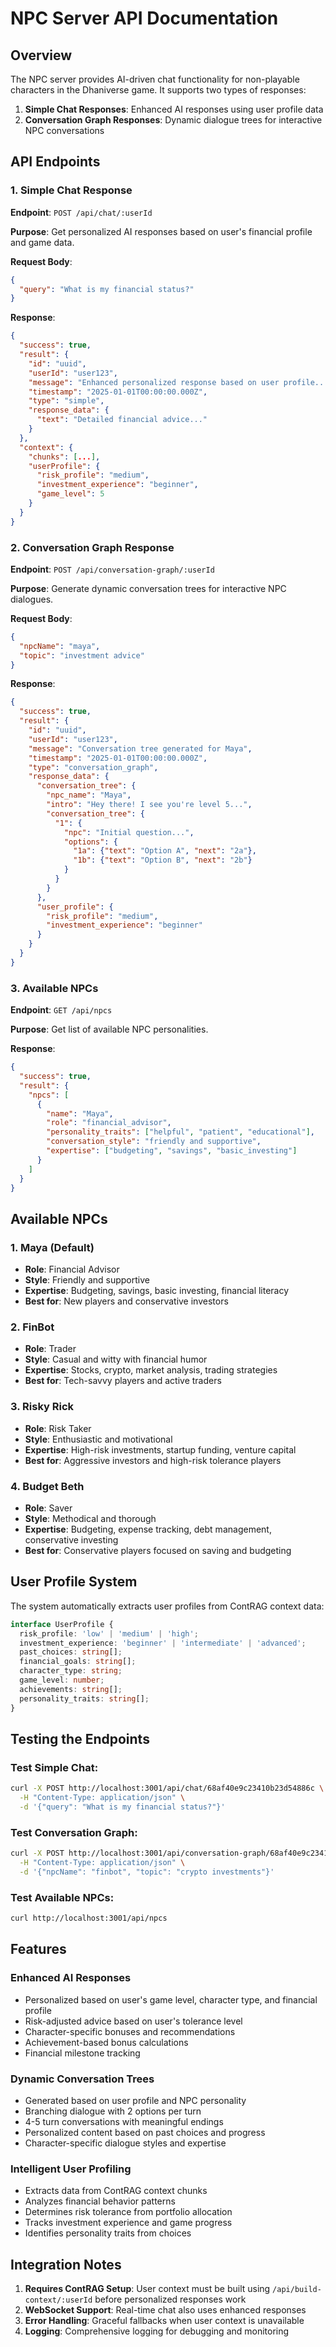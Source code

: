 # NPC Server API Documentation

## Overview
The NPC server provides AI-driven chat functionality for non-playable characters in the Dhaniverse game. It supports two types of responses:

1. **Simple Chat Responses**: Enhanced AI responses using user profile data
2. **Conversation Graph Responses**: Dynamic dialogue trees for interactive NPC conversations

## API Endpoints

### 1. Simple Chat Response
**Endpoint**: `POST /api/chat/:userId`

**Purpose**: Get personalized AI responses based on user's financial profile and game data.

**Request Body**:
```json
{
  "query": "What is my financial status?"
}
```

**Response**:
```json
{
  "success": true,
  "result": {
    "id": "uuid",
    "userId": "user123",
    "message": "Enhanced personalized response based on user profile...",
    "timestamp": "2025-01-01T00:00:00.000Z",
    "type": "simple",
    "response_data": {
      "text": "Detailed financial advice..."
    }
  },
  "context": {
    "chunks": [...],
    "userProfile": {
      "risk_profile": "medium",
      "investment_experience": "beginner",
      "game_level": 5
    }
  }
}
```

### 2. Conversation Graph Response
**Endpoint**: `POST /api/conversation-graph/:userId`

**Purpose**: Generate dynamic conversation trees for interactive NPC dialogues.

**Request Body**:
```json
{
  "npcName": "maya",
  "topic": "investment advice"
}
```

**Response**:
```json
{
  "success": true,
  "result": {
    "id": "uuid",
    "userId": "user123", 
    "message": "Conversation tree generated for Maya",
    "timestamp": "2025-01-01T00:00:00.000Z",
    "type": "conversation_graph",
    "response_data": {
      "conversation_tree": {
        "npc_name": "Maya",
        "intro": "Hey there! I see you're level 5...",
        "conversation_tree": {
          "1": {
            "npc": "Initial question...",
            "options": {
              "1a": {"text": "Option A", "next": "2a"},
              "1b": {"text": "Option B", "next": "2b"}
            }
          }
        }
      },
      "user_profile": {
        "risk_profile": "medium",
        "investment_experience": "beginner"
      }
    }
  }
}
```

### 3. Available NPCs
**Endpoint**: `GET /api/npcs`

**Purpose**: Get list of available NPC personalities.

**Response**:
```json
{
  "success": true,
  "result": {
    "npcs": [
      {
        "name": "Maya",
        "role": "financial_advisor",
        "personality_traits": ["helpful", "patient", "educational"],
        "conversation_style": "friendly and supportive",
        "expertise": ["budgeting", "savings", "basic_investing"]
      }
    ]
  }
}
```

## Available NPCs

### 1. Maya (Default)
- **Role**: Financial Advisor
- **Style**: Friendly and supportive
- **Expertise**: Budgeting, savings, basic investing, financial literacy
- **Best for**: New players and conservative investors

### 2. FinBot
- **Role**: Trader
- **Style**: Casual and witty with financial humor
- **Expertise**: Stocks, crypto, market analysis, trading strategies
- **Best for**: Tech-savvy players and active traders

### 3. Risky Rick
- **Role**: Risk Taker
- **Style**: Enthusiastic and motivational
- **Expertise**: High-risk investments, startup funding, venture capital
- **Best for**: Aggressive investors and high-risk tolerance players

### 4. Budget Beth
- **Role**: Saver
- **Style**: Methodical and thorough
- **Expertise**: Budgeting, expense tracking, debt management, conservative investing
- **Best for**: Conservative players focused on saving and budgeting

## User Profile System

The system automatically extracts user profiles from ContRAG context data:

```typescript
interface UserProfile {
  risk_profile: 'low' | 'medium' | 'high';
  investment_experience: 'beginner' | 'intermediate' | 'advanced';
  past_choices: string[];
  financial_goals: string[];
  character_type: string;
  game_level: number;
  achievements: string[];
  personality_traits: string[];
}
```

## Testing the Endpoints

### Test Simple Chat:
```bash
curl -X POST http://localhost:3001/api/chat/68af40e9c23410b23d54886c \
  -H "Content-Type: application/json" \
  -d '{"query": "What is my financial status?"}'
```

### Test Conversation Graph:
```bash
curl -X POST http://localhost:3001/api/conversation-graph/68af40e9c23410b23d54886c \
  -H "Content-Type: application/json" \
  -d '{"npcName": "finbot", "topic": "crypto investments"}'
```

### Test Available NPCs:
```bash
curl http://localhost:3001/api/npcs
```

## Features

### Enhanced AI Responses
- Personalized based on user's game level, character type, and financial profile
- Risk-adjusted advice based on user's tolerance level
- Character-specific bonuses and recommendations
- Achievement-based bonus calculations
- Financial milestone tracking

### Dynamic Conversation Trees
- Generated based on user profile and NPC personality
- Branching dialogue with 2 options per turn
- 4-5 turn conversations with meaningful endings
- Personalized content based on past choices and progress
- Character-specific dialogue styles and expertise

### Intelligent User Profiling
- Extracts data from ContRAG context chunks
- Analyzes financial behavior patterns
- Determines risk tolerance from portfolio allocation
- Tracks investment experience and game progress
- Identifies personality traits from choices

## Integration Notes

1. **Requires ContRAG Setup**: User context must be built using `/api/build-context/:userId` before personalized responses work
2. **WebSocket Support**: Real-time chat also uses enhanced responses
3. **Error Handling**: Graceful fallbacks when user context is unavailable
4. **Logging**: Comprehensive logging for debugging and monitoring
